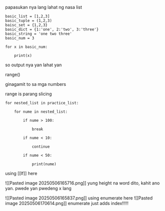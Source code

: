 papasukan nya lang lahat ng nasa list

```
basic_list = [1,2,3]
basic_tuple = (1,2,3)
baisc_set = {1,2,3}
basic_dict = {1:'one', 2:'two', 3:'three'}
basic_string = 'one two three'
basic_num = 3

for x in basic_num:

    print(x)

```

so output nya yan lahat yan


range()

ginagamit to sa mga numbers

range is parang slicing

```
for nested_list in practice_list:

    for nume in nested_list:

        if nume > 100:

            break

        if nume < 10:

            continue

        if nume < 50:

            print(nume)
```

using [[If]] here 

![[Pasted image 20250506165716.png]]
yung height na word dito, kahit ano yan. pwede yan pwedeng x lang

![[Pasted image 20250506165837.png]]
using enumerate here
![[Pasted image 20250506170614.png]]
enumerate just adds index!!!!!